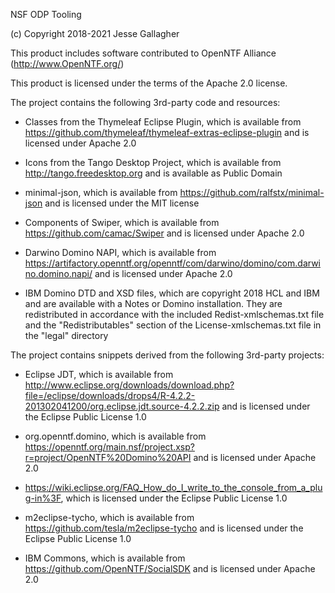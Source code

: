NSF ODP Tooling

(c) Copyright 2018-2021 Jesse Gallagher

This product includes software contributed to
OpenNTF Alliance (http://www.OpenNTF.org/)

This product is licensed under the terms of the Apache 2.0 license.

The project contains the following 3rd-party code and resources:

- Classes from the Thymeleaf Eclipse Plugin, which is available from https://github.com/thymeleaf/thymeleaf-extras-eclipse-plugin and is licensed under Apache 2.0

- Icons from the Tango Desktop Project, which is available from http://tango.freedesktop.org and is available as Public Domain

- minimal-json, which is available from https://github.com/ralfstx/minimal-json and is licensed under the MIT license

- Components of Swiper, which is available from https://github.com/camac/Swiper and is licensed under Apache 2.0

- Darwino Domino NAPI, which is available from https://artifactory.openntf.org/openntf/com/darwino/domino/com.darwino.domino.napi/ and is licensed under Apache 2.0
- IBM Domino DTD and XSD files, which are copyright 2018 HCL and IBM and are available with a Notes or Domino installation. They are redistributed in accordance with the included Redist-xmlschemas.txt file and the "Redistributables" section of the License-xmlschemas.txt file in the "legal" directory

The project contains snippets derived from the following 3rd-party projects:

- Eclipse JDT, which is available from http://www.eclipse.org/downloads/download.php?file=/eclipse/downloads/drops4/R-4.2.2-201302041200/org.eclipse.jdt.source-4.2.2.zip and is licensed under the Eclipse Public License 1.0

- org.openntf.domino, which is available from https://openntf.org/main.nsf/project.xsp?r=project/OpenNTF%20Domino%20API and is licensed under Apache 2.0

- https://wiki.eclipse.org/FAQ_How_do_I_write_to_the_console_from_a_plug-in%3F, which is licensed under the Eclipse Public License 1.0

- m2eclipse-tycho, which is available from https://github.com/tesla/m2eclipse-tycho and is licensed under the Eclipse Public License 1.0

- IBM Commons, which is available from https://github.com/OpenNTF/SocialSDK and is licensed under Apache 2.0